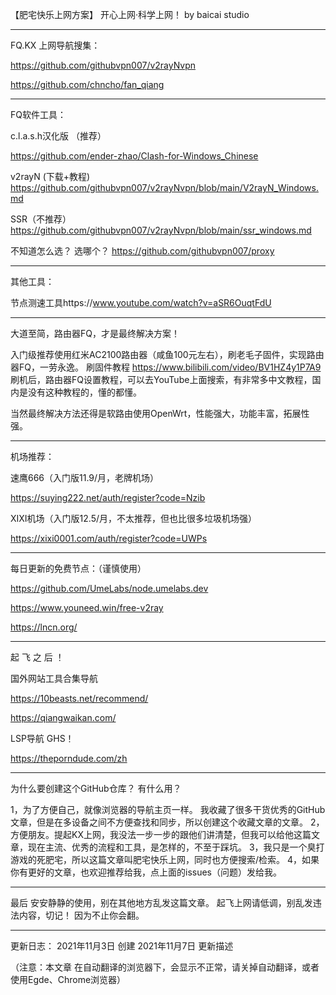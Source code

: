 


【肥宅快乐上网方案】 开心上网·科学上网！
by baicai studio

----------------------------

FQ.KX 上网导航搜集：

https://github.com/githubvpn007/v2rayNvpn

https://github.com/chncho/fan_qiang

----------------------------

FQ软件工具：

c.l.a.s.h汉化版 （推荐）

https://github.com/ender-zhao/Clash-for-Windows_Chinese

v2rayN (下载+教程)
https://github.com/githubvpn007/v2rayNvpn/blob/main/V2rayN_Windows.md

SSR（不推荐）
https://github.com/githubvpn007/v2rayNvpn/blob/main/ssr_windows.md


不知道怎么选？ 选哪个？
https://github.com/githubvpn007/proxy


----------------------------
其他工具：

节点测速工具https://www.youtube.com/watch?v=aSR6OuqtFdU


----------------------------

大道至简，路由器FQ，才是最终解决方案！

入门级推荐使用红米AC2100路由器（咸鱼100元左右），刷老毛子固件，实现路由器FQ，一劳永逸。
刷固件教程 https://www.bilibili.com/video/BV1HZ4y1P7A9
刷机后，路由器FQ设置教程，可以去YouTube上面搜索，有非常多中文教程，国内是没有这种教程的，懂的都懂。


当然最终解决方法还得是软路由使用OpenWrt，性能强大，功能丰富，拓展性强。

----------------------------

机场推荐：

速鹰666（入门版11.9/月，老牌机场）

https://suying222.net/auth/register?code=Nzib

XIXI机场（入门版12.5/月，不太推荐，但也比很多垃圾机场强）

https://xixi0001.com/auth/register?code=UWPs

----------------------------


每日更新的免费节点：（谨慎使用）

https://github.com/UmeLabs/node.umelabs.dev

https://www.youneed.win/free-v2ray

https://lncn.org/

----------------------------


起 飞 之 后 ！

国外网站工具合集导航

https://10beasts.net/recommend/

https://qiangwaikan.com/


LSP导航 GHS！

https://theporndude.com/zh

----------------------------

为什么要创建这个GitHub仓库？ 有什么用？

1，为了方便自己，就像浏览器的导航主页一样。
   我收藏了很多干货优秀的GitHub文章，但是在多设备之间不方便查找和同步，所以创建这个收藏文章的文章。
2，方便朋友。提起KX上网，我没法一步一步的跟他们讲清楚，但我可以给他这篇文章，现在主流、优秀的流程和工具，是怎样的，不至于踩坑。
3，我只是一个臭打游戏的死肥宅，所以这篇文章叫肥宅快乐上网，同时也方便搜索/检索。
4，如果你有更好的文章，也欢迎推荐给我，点上面的issues（问题）发给我。

----------------------------

最后
安安静静的使用，别在其他地方乱发这篇文章。
起飞上网请低调，别乱发违法内容，切记！ 因为不止你会翻。

----------------------------

更新日志：
2021年11月3日 创建
2021年11月7日 更新描述


（注意：本文章 在自动翻译的浏览器下，会显示不正常，请关掉自动翻译，或者使用Egde、Chrome浏览器）
